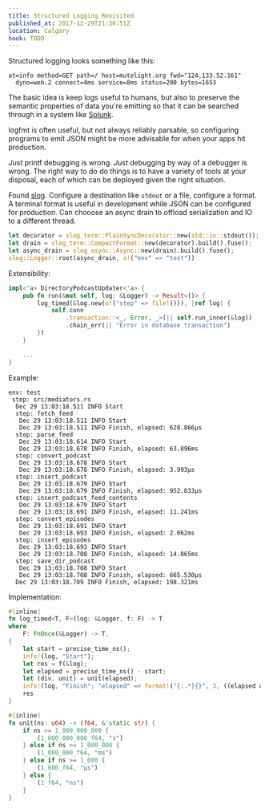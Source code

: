```yaml
---
title: Structured Logging Revisited
published_at: 2017-12-29T21:36:51Z
location: Calgary
hook: TODO
---
```


Structured logging looks something like this:

    at=info method=GET path=/ host=mutelight.org fwd="124.133.52.161"
      dyno=web.2 connect=4ms service=8ms status=200 bytes=1653

The basic idea is keep logs useful to humans, but also to
preserve the semantic properties of data you're emitting so
that it can be searched through in a system like
[Splunk][splunk].

logfmt is often useful, but not always reliably parsable,
so configuring programs to emit JSON might be more
advisable for when your apps hit production.

_Just_ printf debugging is wrong. _Just_ debugging by way
of a debugger is wrong. The right way to do do things is to
have a variety of tools at your disposal, each of which can
be deployed given the right situation.

Found [slog][slog]. Configure a destination like `stdout`
or a file, configure a format. A terminal format is useful
in development while JSON can be configured for production.
Can chooose an async drain to offload serialization and IO
to a different thread.

``` rust
let decorator = slog_term::PlainSyncDecorator::new(std::io::stdout());
let drain = slog_term::CompactFormat::new(decorator).build().fuse();
let async_drain = slog_async::Async::new(drain).build().fuse();
slog::Logger::root(async_drain, o!("env" => "test"))
```

Extensibility:

``` rust
impl<'a> DirectoryPodcastUpdater<'a> {
    pub fn run(&mut self, log: &Logger) -> Result<()> {
        log_timed(&log.new(o!("step" => file!())), |ref log| {
            self.conn
                .transaction::<_, Error, _>(|| self.run_inner(&log))
                .chain_err(|| "Error in database transaction")
        })
    }

    ...
}
```

Example:

```
env: test
 step: src/mediators.rs
  Dec 29 13:03:18.511 INFO Start
  step: fetch_feed
   Dec 29 13:03:18.511 INFO Start
   Dec 29 13:03:18.511 INFO Finish, elapsed: 628.866µs
  step: parse_feed
   Dec 29 13:03:18.614 INFO Start
   Dec 29 13:03:18.678 INFO Finish, elapsed: 63.896ms
  step: convert_podcast
   Dec 29 13:03:18.678 INFO Start
   Dec 29 13:03:18.678 INFO Finish, elapsed: 3.993µs
  step: insert_podcast
   Dec 29 13:03:18.679 INFO Start
   Dec 29 13:03:18.679 INFO Finish, elapsed: 952.833µs
  step: insert_podcast_feed_contents
   Dec 29 13:03:18.679 INFO Start
   Dec 29 13:03:18.691 INFO Finish, elapsed: 11.241ms
  step: convert_episodes
   Dec 29 13:03:18.691 INFO Start
   Dec 29 13:03:18.693 INFO Finish, elapsed: 2.062ms
  step: insert_episodes
   Dec 29 13:03:18.693 INFO Start
   Dec 29 13:03:18.708 INFO Finish, elapsed: 14.865ms
  step: save_dir_podcast
   Dec 29 13:03:18.708 INFO Start
   Dec 29 13:03:18.708 INFO Finish, elapsed: 665.530µs
  Dec 29 13:03:18.709 INFO Finish, elapsed: 198.321ms
```

Implementation:

``` rust
#[inline]
fn log_timed<T, F>(log: &Logger, f: F) -> T
where
    F: FnOnce(&Logger) -> T,
{
    let start = precise_time_ns();
    info!(log, "Start");
    let res = f(&log);
    let elapsed = precise_time_ns() - start;
    let (div, unit) = unit(elapsed);
    info!(log, "Finish"; "elapsed" => format!("{:.*}{}", 3, ((elapsed as f64) / div), unit));
    res
}

#[inline]
fn unit(ns: u64) -> (f64, &'static str) {
    if ns >= 1_000_000_000 {
        (1_000_000_000_f64, "s")
    } else if ns >= 1_000_000 {
        (1_000_000_f64, "ms")
    } else if ns >= 1_000 {
        (1_000_f64, "µs")
    } else {
        (1_f64, "ns")
    }
}
```

[slog]: https://todo
[splunk]: https://todo
